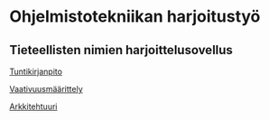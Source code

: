 # Ohjelmistotekniikan harjoitustyö

## Tieteellisten nimien harjoittelusovellus

[Tuntikirjanpito](https://github.com/Maunaator/ot-harjoitustyo/blob/master/dokumentaatio/tuntikirjanpito.md)

[Vaativuusmäärittely](https://github.com/Maunaator/ot-harjoitustyo/blob/master/dokumentaatio/vaatimusmaarittely.md)

[Arkkitehtuuri](https://github.com/Maunaator/ot-harjoitustyo/blob/master/dokumentaatio/arkkitehtuuri.md)
